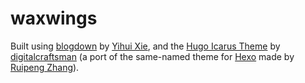 # waxwings

Built using [blogdown](https://github.com/rstudio/blogdown) by [Yihui Xie](https://github.com/yihui), and the [Hugo Icarus Theme](https://github.com/digitalcraftsman/hugo-icarus-theme) by [digitalcraftsman](https://github.com/digitalcraftsman) (a port of the same-named theme for [Hexo](//hexo.io) made by [Ruipeng Zhang](https://github.com/ppoffice)).
